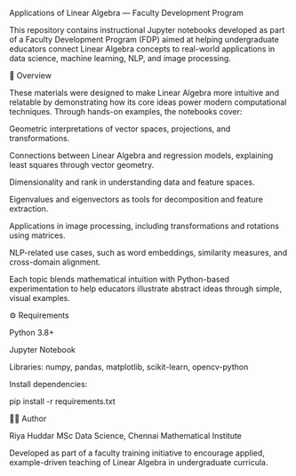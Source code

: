 Applications of Linear Algebra — Faculty Development Program

This repository contains instructional Jupyter notebooks developed as part of a Faculty Development Program (FDP) aimed at helping undergraduate educators connect Linear Algebra concepts to real-world applications in data science, machine learning, NLP, and image processing.

🌱 Overview

These materials were designed to make Linear Algebra more intuitive and relatable by demonstrating how its core ideas power modern computational techniques.
Through hands-on examples, the notebooks cover:

Geometric interpretations of vector spaces, projections, and transformations.

Connections between Linear Algebra and regression models, explaining least squares through vector geometry.

Dimensionality and rank in understanding data and feature spaces.

Eigenvalues and eigenvectors as tools for decomposition and feature extraction.

Applications in image processing, including transformations and rotations using matrices.

NLP-related use cases, such as word embeddings, similarity measures, and cross-domain alignment.

Each topic blends mathematical intuition with Python-based experimentation to help educators illustrate abstract ideas through simple, visual examples.

⚙️ Requirements

Python 3.8+

Jupyter Notebook

Libraries: numpy, pandas, matplotlib, scikit-learn, opencv-python

Install dependencies:

pip install -r requirements.txt

👩‍🏫 Author

Riya Huddar
MSc Data Science, Chennai Mathematical Institute

Developed as part of a faculty training initiative to encourage applied, example-driven teaching of Linear Algebra in undergraduate curricula.
